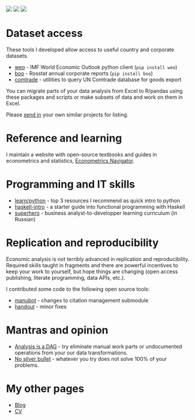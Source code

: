 ![](https://img.shields.io/badge/dataset-3-blue)
![](https://img.shields.io/badge/learning-4-orange)
![](https://img.shields.io/badge/replication-2-brightgreen)


# Dataset access

These tools I developed allow access to useful country and corporate datasets. 

- [weo](https://github.com/epogrebnyak/weo-reader) - IMF World Economic Outlook python client (`pip install weo`)
- [boo](https://github.com/ru-corporate/boo) - Rosstat annual corporate reports (`pip install boo`)
- [comtrade](https://github.com/ru-corporate/comtrade) - utilities to query UN Comtrade database for goods export

You can migrate parts of your data analysis from Excel to R/pandas using these packages and scripts or make subsets of data and work on them in Excel.

Please [send in](https://epogrebnyak.github.io/#about) your own similar projects for listing.

<!-- 
https://github.com/WLM1ke/poptimizer
-->

# Reference and learning

I maintain a website with open-source textbooks and guides in  
econometrics and statistics, [Econometrics Navigator](https://trics.me).

# Programming and IT skills

- [learn/python](https://github.com/epogrebnyak/learn/blob/master/python.md) - top 3 resources I recommend as quick intro to python
- [haskell-intro](http://tinyurl.com/haskell-intro) - a starter guide into functional programming with Haskell
- [superhero](https://github.com/epogrebnyak/superhero) - business analyst-to-developper learning curriculum (in Russian)

# Replication and reproducibility

Economic analysis is not terribly advanced in replication and reproducibility. Required skills taught in fragments and there are powerful incentives to keep your work to yourself, but hope things are changing (open access publishing, literate programming, data APIs, etc.).

I contributed some code to the following open source tools:

- [manubot](https://manubot.org) - changes to citation management submodule
- [handout](https://github.com/danijar/handout) - minor fixes

# Mantras and opinion

- [Analysis is a DAG](https://drivendata.github.io/cookiecutter-data-science/#analysis-is-a-dag) - try eliminate manual work parts or undocumented operations 
  from your our data transformations.
- [No silver bullet](http://worrydream.com/refs/Brooks-NoSilverBullet.pdf) - whatever 
  you try does not solve 100% of your problems.

# My other pages

- [Blog](https://epogrebnyak.github.io)
- [CV](https://epogrebnyak.github.io/cv/)

